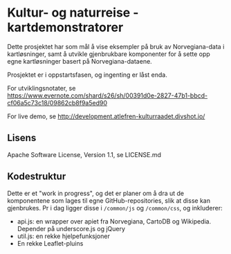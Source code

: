Kultur- og naturreise - kartdemonstratorer
==========================================

Dette prosjektet har som mål å vise eksempler på bruk av Norvegiana-data 
i kartløsninger, samt å utvikle gjenbrukbare komponenter for å sette opp
egne kartløsninger basert på Norvegiana-dataene. 

Prosjektet er i oppstartsfasen, og ingenting er låst enda.


For utviklingsnotater, se https://www.evernote.com/shard/s26/sh/00391d0e-2827-47b1-bbcd-cf06a5c73c18/09862cb8f9a5ed90


For live demo, se http://development.atlefren-kulturraadet.divshot.io/


Lisens
------
Apache Software License, Version 1.1, se LICENSE.md


Kodestruktur
------------

Dette er et "work in progress", og det er planer om å dra ut de komponentene som lages til egne GitHub-repositories, slik at disse kan gjenbrukes. Pr i dag ligger disse i ```/common/js``` og ```/common/css```, og inkluderer:

- api.js: en wrapper over apiet fra Norvegiana, CartoDB og Wikipedia. Depender på underscore.js og jQuery
- util.js: en rekke hjelpefunksjoner
- En rekke Leaflet-pluins
